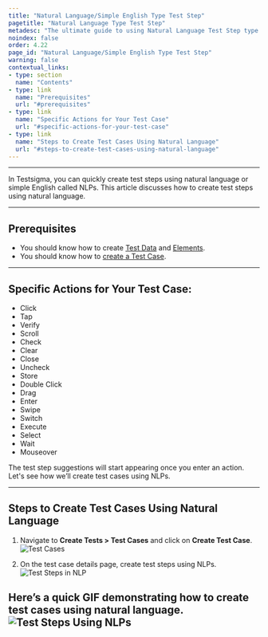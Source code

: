 ```yaml
---
title: "Natural Language/Simple English Type Test Step"
pagetitle: "Natural Language Type Test Step"
metadesc: "The ultimate guide to using Natural Language Test Step type in Testsigma. Learn how to create test steps using simple English"
noindex: false
order: 4.22
page_id: "Natural Language/Simple English Type Test Step"
warning: false
contextual_links:
- type: section
  name: "Contents"
- type: link
  name: "Prerequisites"
  url: "#prerequisites"
- type: link
  name: "Specific Actions for Your Test Case"
  url: "#specific-actions-for-your-test-case"
- type: link
  name: "Steps to Create Test Cases Using Natural Language"
  url: "#steps-to-create-test-cases-using-natural-language"
---
```


---

In Testsigma, you can quickly create test steps using natural language or simple English called NLPs. This article discusses how to create test steps using natural language.

---

## **Prerequisites**
- You should know how to create [Test Data](https://testsigma.com/docs/test-data/overview/) and [Elements](https://testsigma.com/docs/elements/web-apps/overview/). 
- You should know how to [create a Test Case](https://testsigma.com/docs/test-cases/manage/add-edit-delete/). 

---

## **Specific Actions for Your Test Case:**
- Click
- Tap
- Verify
- Scroll
- Check
- Clear
- Close
- Uncheck
- Store
- Double Click
- Drag
- Enter
- Swipe
- Switch
- Execute
- Select
- Wait
- Mouseover

The test step suggestions will start appearing once you enter an action. Let's see how we’ll create test cases using NLPs.

---

## **Steps to Create Test Cases Using Natural Language**
1. Navigate to **Create Tests > Test Cases** and click on **Create Test Case**.
![Test Cases](https://s3.amazonaws.com/static-docs.testsigma.com/new_images/projects/applications/tcttcc.png)

2. On the test case details page, create test steps using NLPs.
![Test Steps in NLP](https://s3.amazonaws.com/static-docs.testsigma.com/new_images/projects/applications/nlpstepstc.png)

Here’s a quick GIF demonstrating how to create test cases using natural language. 
![Test Steps Using NLPs](https://s3.amazonaws.com/static-docs.testsigma.com/new_images/projects/applications/TestStepsUsingNLPs.gif)
---